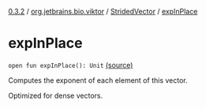 [0.3.2](../../index.md) / [org.jetbrains.bio.viktor](../index.md) / [StridedVector](index.md) / [expInPlace](.)

# expInPlace

`open fun expInPlace(): Unit` [(source)](https://github.com/JetBrains-Research/viktor/blob/0.3.2/src/main/kotlin/org/jetbrains/bio/viktor/StridedVector.kt#L240)

Computes the exponent of each element of this vector.

Optimized for dense vectors.

